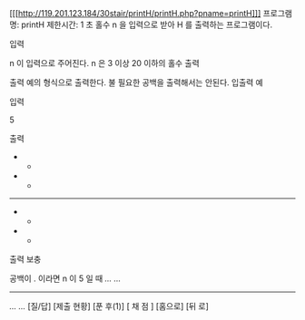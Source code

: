 [[[http://119.201.123.184/30stair/printH/printH.php?pname=printH]]]
프로그램 명: printH
제한시간: 1 초
홀수 n 을 입력으로 받아 H 를 출력하는 프로그램이다.

입력

n 이 입력으로 주어진다. n 은 3 이상 20 이하의 홀수
출력

출력 예의 형식으로 출력한다. 불 필요한 공백을 출력해서는 안된다.
입출력 예

입력

5

출력

*   *
*   *
*****
*   *
*   *
출력 보충

공백이 . 이라면 n 이 5 일 때
*...*
*...*
*****
*...*
*...*
[질/답] [제출 현황] [푼 후(1)]
[ 채 점 ] [홈으로]  [뒤 로]
